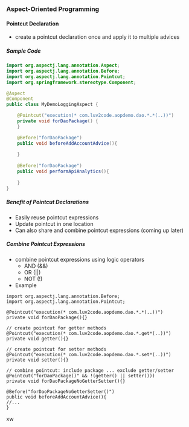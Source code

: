 ### Aspect-Oriented Programming

#### Pointcut Declaration
- create a pointcut declaration once and apply it to multiple advices

##### Sample Code

```java
import org.aspectj.lang.annotation.Aspect;
import org.aspectj.lang.annotation.Before;
import org.aspectj.lang.annotation.Pointcut;
import org.springframework.stereotype.Component;

@Aspect
@Component
public class MyDemoLoggingAspect {

    @Pointcut("execution(* com.luv2code.aopdemo.dao.*.*(..))")
    private void forDaoPackage() {
    }

    @Before("forDaoPackage")
    public void beforeAddAccountAdvice(){
        
    }
    
    @Before("forDaoPackage")
    public void performApiAnalytics(){
        
    }
}
```

##### Benefit of Pointcut Declarations
- Easily reuse pointcut expressions
- Update pointcut in one location
- Can also share and combine pointcut expressions (coming up later)

##### Combine Pointcut Expressions
- combine pointcut expressions using logic operators
  - AND (&&)
  - OR (||)
  - NOT (!)
- Example

```
import org.aspectj.lang.annotation.Before;
import org.aspectj.lang.annotation.Pointcut;

@Pointcut("execution(* com.luv2code.aopdemo.dao.*.*(..))")
private void forDaoPackage(){}

// create pointcut for getter methods
@Pointcut("execution(* com.luv2code.aopdemo.dao.*.get*(..))")
private void getter(){}

// create pointcut for setter methods
@Pointcut("execution(* com.luv2code.aopdemo.dao.*.set*(..))")
private void setter(){}

// combine pointcut: include package ... exclude getter/setter
@Pointcut("forDaoPackage()" && !(getter() || setter()))
private void forDaoPackageNoGetterSetter(){}

@Before("forDaoPackageNoGetterSetter()")
public void beforeAddAccountAdvice(){
//...    
}
```
xw
